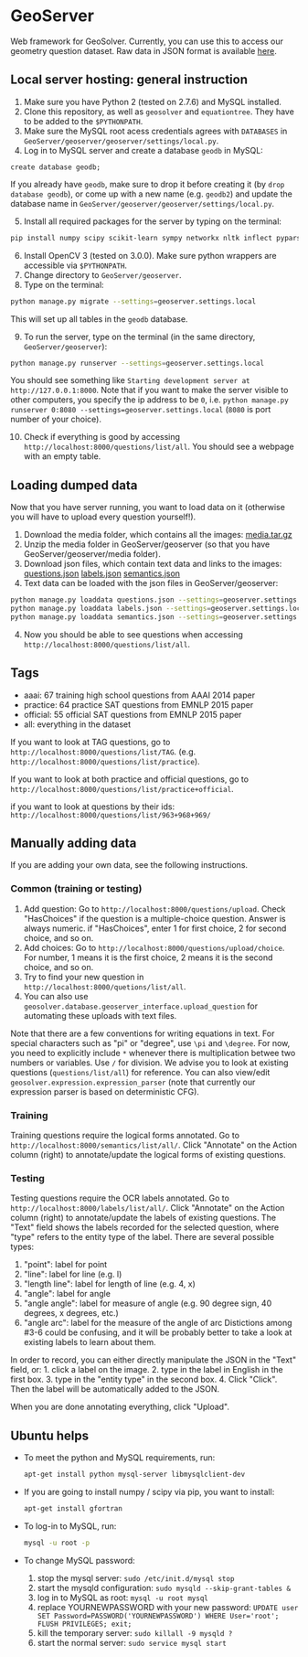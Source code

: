 # GeoServer
Web framework for GeoSolver. Currently, you can use this to access our geometry question dataset. 
Raw data in JSON format is available [here](seominjoon.github.io/geosolver).

## Local server hosting: general instruction
1. Make sure you have Python 2 (tested on 2.7.6) and MySQL installed.
2. Clone this repository, as well as `geosolver` and `equationtree`. They have to be added to the `$PYTHONPATH`. 
3. Make sure the MySQL root acess credentials agrees with `DATABASES` in `GeoServer/geoserver/geoserver/settings/local.py`.
4. Log in to MySQL server and create a database `geodb` in MySQL: 

  ```mysql
  create database geodb;
  ```
  
  If you already have `geodb`, make sure to drop it before creating it (by `drop database geodb`), or come up with a new name (e.g. `geodb2`) and update the database name in `GeoServer/geoserver/geoserver/settings/local.py`.
  
5. Install all required packages for the server by typing on the terminal: 
  
  ```bash
  pip install numpy scipy scikit-learn sympy networkx nltk inflect pyparsing matplotlib pydot2 mysql-python django django-picklefield jsonfield django-storages boto django-modeldict pillow unipath beautifulsoup4 requests
  ```
  
6. Install OpenCV 3 (tested on 3.0.0). Make sure python wrappers are accessible via `$PYTHONPATH`.
7. Change directory to `GeoServer/geoserver`. 
8. Type on the terminal: 
  ```bash
  python manage.py migrate --settings=geoserver.settings.local
  ```
  This will set up all tables in the `geodb` database.

9. To run the server, type on the terminal (in the same directory, `GeoServer/geoserver`): 
  ```bash
  python manage.py runserver --settings=geoserver.settings.local
  ```

  You should see something like `Starting development server at http://127.0.0.1:8000`.
  Note that if you want to make the server visible to other computers, you specify the ip address to be `0`, i.e. `python manage.py runserver 0:8080 --settings=geoserver.settings.local` (`8080` is port number of your choice).
  
10. Check if everything is good by accessing `http://localhost:8000/questions/list/all`. You should see a webpage with an empty table.

## Loading dumped data
Now that you have server running, you want to load data on it (otherwise you will have to upload every question yourself!).

1. Download the media folder, which contains all the images: [media.tar.gz](https://s3-us-west-2.amazonaws.com/geosolver-server/dump/68bd697ca57cdac1f2738a8d7e468fdccd7e5545/media.tar.gz)
2. Unzip the media folder in GeoServer/geoserver (so that you have GeoServer/geoserver/media folder).
3. Download json files, which contain text data and links to the images:
[questions.json](https://s3-us-west-2.amazonaws.com/geosolver-server/dump/68bd697ca57cdac1f2738a8d7e468fdccd7e5545/questions.json)
[labels.json](https://s3-us-west-2.amazonaws.com/geosolver-server/dump/68bd697ca57cdac1f2738a8d7e468fdccd7e5545/labels.json)
[semantics.json](https://s3-us-west-2.amazonaws.com/geosolver-server/dump/68bd697ca57cdac1f2738a8d7e468fdccd7e5545/semantics.json)
4. Text data can be loaded with the json files in GeoServer/geoserver:

  ```bash
  python manage.py loaddata questions.json --settings=geoserver.settings.local
  python manage.py loaddata labels.json --settings=geoserver.settings.local
  python manage.py loaddata semantics.json --settings=geoserver.settings.local
  ```
  
4. Now you should be able to see questions when accessing `http://localhost:8000/questions/list/all`.

## Tags
- aaai: 67 training high school questions from AAAI 2014 paper
- practice: 64 practice SAT questions from EMNLP 2015 paper
- official: 55 official SAT questions from EMNLP 2015 paper
- all: everything in the dataset

If you want to look at TAG questions, go to `http://localhost:8000/questions/list/TAG`. (e.g. `http://localhost:8000/questions/list/practice`). 

If you want to look at both practice and official questions, go to `http://localhost:8000/questions/list/practice+official`.

if you want to look at questions by their ids: `http://localhost:8000/questions/list/963+968+969/`

## Manually adding data
If you are adding your own data, see the following instructions.

### Common (training or testing)
1. Add question: Go to `http://localhost:8000/questions/upload`. Check "HasChoices" if the question is a multiple-choice question. Answer is always numeric. if "HasChoices", enter 1 for first choice, 2 for second choice, and so on.
2. Add choices: Go to `http://localhost:8000/questions/upload/choice`. For number, 1 means it is the first choice, 2 means it is the second choice, and so on.
3. Try to find your new question in `http://localhost:8000/quetions/list/all`.
4. You can also use `geosolver.database.geoserver_interface.upload_question` for automating these uploads with text files.

Note that there are a few conventions for writing equations in text. For special characters such as "pi" or "degree", use `\pi` and `\degree`. For now, you need to explicitly include `*` whenever there is multiplication betwee two numbers or variables. Use `/` for division. We advise you to look at existing questions (`questions/list/all`) for reference. You can also view/edit `geosolver.expression.expression_parser` (note that currently our expression parser is based on deterministic CFG). 

### Training
Training questions require the logical forms annotated. Go to `http://localhost:8000/semantics/list/all/`. 
Click "Annotate" on the Action column (right) to annotate/update the logical forms of existing questions.

### Testing
Testing questions require the OCR labels annotated. Go to `http://localhost:8000/labels/list/all/`. 
Click "Annotate" on the Action column (right) to annotate/update the labels of existing questions. 
The "Text" field shows the labels recorded for the selected question, where "type" refers to the entity type of the label.
There are several possible types:

1. "point": label for point
2. "line": label for line (e.g. l)
3. "length line": label for length of line (e.g. 4, x)
4. "angle": label for angle
5. "angle angle": label for measure of angle (e.g. 90 degree sign, 40 degrees, x degrees, etc.)
6. "angle arc": label for the measure of the angle of arc
Distictions among #3-6 could be confusing, and it will be probably better to take a look at existing labels to learn about them.

In order to record, you can either directly manipulate the JSON in the "Text" field, or: 1. click a label on the image. 2. type in the label in English in the first box. 3. type in the "entity type" in the second box. 4. Click "Click". Then the label will be automatically added to the JSON. 

When you are done annotating everything, click "Upload".

## Ubuntu helps
* To meet the python and MySQL requirements, run:
  
  ```bash
  apt-get install python mysql-server libmysqlclient-dev
  ```
  
* If you are going to install numpy / scipy via pip, you want to install:
  
  ```bash
  apt-get install gfortran
  ```
  
* To log-in to MySQL, run:
  
  ```bash
  mysql -u root -p
  ```
  
* To change MySQL password:
  1. stop the mysql server: `sudo /etc/init.d/mysql stop`
  2. start the mysqld configuration: `sudo mysqld --skip-grant-tables &`
  3. log in to MySQL as root: `mysql -u root mysql`
  4. replace YOURNEWPASSWORD with your new password: `UPDATE user SET Password=PASSWORD('YOURNEWPASSWORD') WHERE User='root'; FLUSH PRIVILEGES; exit;`
  5. kill the temporary server: `sudo killall -9 mysqld ?`
  6. start the normal server: `sudo service mysql start`


